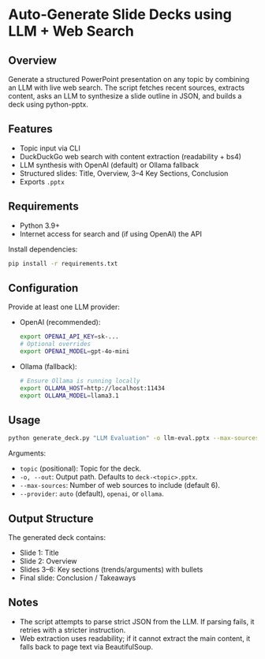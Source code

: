 # Auto-Generate Slide Decks using LLM + Web Search

## Overview
Generate a structured PowerPoint presentation on any topic by combining an LLM with live web search. The script fetches recent sources, extracts content, asks an LLM to synthesize a slide outline in JSON, and builds a deck using python-pptx.

## Features
- Topic input via CLI
- DuckDuckGo web search with content extraction (readability + bs4)
- LLM synthesis with OpenAI (default) or Ollama fallback
- Structured slides: Title, Overview, 3–4 Key Sections, Conclusion
- Exports `.pptx`

## Requirements
- Python 3.9+
- Internet access for search and (if using OpenAI) the API

Install dependencies:
```bash
pip install -r requirements.txt
```

## Configuration
Provide at least one LLM provider:

- OpenAI (recommended):
  ```bash
  export OPENAI_API_KEY=sk-...
  # Optional overrides
  export OPENAI_MODEL=gpt-4o-mini
  ```

- Ollama (fallback):
  ```bash
  # Ensure Ollama is running locally
  export OLLAMA_HOST=http://localhost:11434
  export OLLAMA_MODEL=llama3.1
  ```

## Usage
```bash
python generate_deck.py "LLM Evaluation" -o llm-eval.pptx --max-sources 6 --provider auto
```

Arguments:
- `topic` (positional): Topic for the deck.
- `-o, --out`: Output path. Defaults to `deck-<topic>.pptx`.
- `--max-sources`: Number of web sources to include (default 6).
- `--provider`: `auto` (default), `openai`, or `ollama`.

## Output Structure
The generated deck contains:
- Slide 1: Title
- Slide 2: Overview
- Slides 3–6: Key sections (trends/arguments) with bullets
- Final slide: Conclusion / Takeaways

## Notes
- The script attempts to parse strict JSON from the LLM. If parsing fails, it retries with a stricter instruction.
- Web extraction uses readability; if it cannot extract the main content, it falls back to page text via BeautifulSoup.

